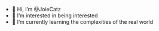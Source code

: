 - 👋 Hi, I’m @JoieCatz
- 👀 I’m interested in being interested
- 🌱 I’m currently learning the complexities of the real world


<!---
JoieCatz/JoieCatz is a ✨ special ✨ repository because its `README.md` (this file) appears on your GitHub profile.
You can click the Preview link to take a look at your changes.
--->
